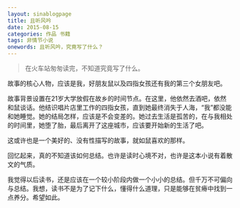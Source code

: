 ```yaml
---
layout: sinablogpage
title: 且听风吟
date: 2015-08-15
categories: 作品 书籍
tags: 非情节小说
onewords: 且听风吟，究竟写了什么？
---
```

> 在火车站匆匆读完，不知道究竟写了什么。

故事的核心人物，应该是我，好朋友鼠以及四指女孩还有我的第三个女朋友吧。

故事背景设置在21岁大学放假在故乡的时间节点。在这里，他依然去酒吧，依然和鼠谈话。他结识唱片店里工作的四指女孩，直到她最终消失于人海，“我”都没能和她睡觉。她的结局怎样，应该是不会变差的。她过去生活是孤苦的，在与我相处的时间里，她堕了胎，最后离开了这座城市，应该要开始新的生活了吧。

这或许也是一个美好的、没有性描写的故事，就如鼠喜欢的那样。

回忆起来，真的不知道该如何总结。也许是读时心境不对，也许是这本小说有着散文的气质。

我觉得以后读书，还是应该在一个较小阶段内做一个小小的总结。但千万不可偏向与总结。我想，读书不是为了记下什么，懂得什么道理，只是能够在贫瘠中找到一点养分。希望如此。

